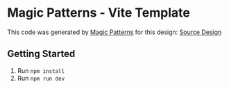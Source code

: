 # Magic Patterns - Vite Template

This code was generated by [Magic Patterns](https://magicpatterns.com) for this design: [Source Design](https://magicpatterns.com/c/dbiozpkpohpbpvy9fdbcg9)

## Getting Started

1. Run `npm install`
2. Run `npm run dev`

